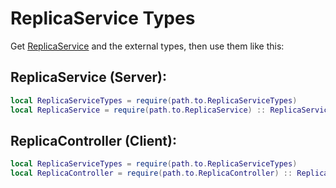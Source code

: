 # ReplicaService Types
Get [ReplicaService](https://github.com/MadStudioRoblox/ReplicaService) and the external types, then use them like this:
## ReplicaService (Server):
```lua
local ReplicaServiceTypes = require(path.to.ReplicaServiceTypes)
local ReplicaService = require(path.to.ReplicaService) :: ReplicaServiceTypes.ReplicaService
```
## ReplicaController (Client):
```lua
local ReplicaServiceTypes = require(path.to.ReplicaServiceTypes)
local ReplicaController = require(path.to.ReplicaController) :: ReplicaServiceTypes.ReplicaController
```
